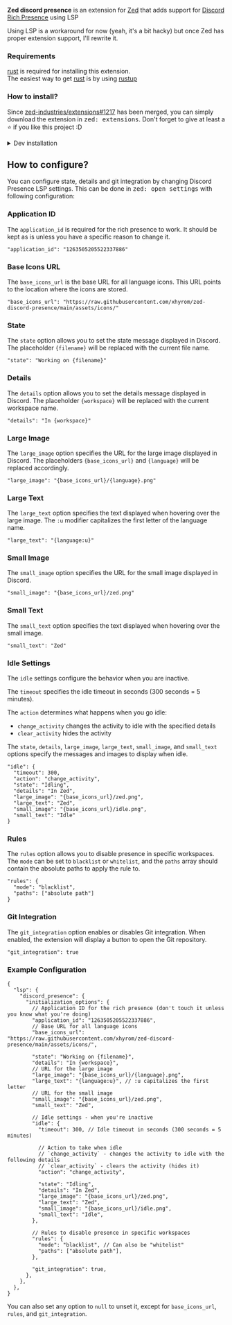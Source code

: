 **Zed discord presence** is an extension for [Zed](https://zed.dev) that adds support for [Discord Rich Presence](https://discord.com/developers/docs/rich-presence/how-to) using LSP

Using LSP is a workaround for now (yeah, it's a bit hacky) but once Zed has proper extension support, I'll rewrite it.

### Requirements

[rust](https://rust-lang.org) is required for installing this extension. \
The easiest way to get [rust](https://rust-lang.org) is by using [rustup](https://rustup.rs)

### How to install?

Since [zed-industries/extensions#1217](https://github.com/zed-industries/extensions/pull/1217) has been merged, you can simply download the extension in <kbd>zed: extensions</kbd>.
Don't forget to give at least a ⭐ if you like this project :D

<details>
<summary>Dev installation</summary>

1. Clone this repository
2. <kbd>CTRL</kbd> + <kbd>SHIFT</kbd> + <kbd>P</kbd> and select <kbd>zed: install dev extension</kbd>
3. Choose the directory where you cloned this repository
4. Enjoy :)

</details>

## How to configure?

You can configure state, details and git integration by changing Discord Presence LSP settings. This can be done in <kbd>zed: open settings</kbd> with following configuration:

### Application ID

The `application_id` is required for the rich presence to work. It should be kept as is unless you have a specific reason to change it.

```jsonc
"application_id": "1263505205522337886"
```

### Base Icons URL

The `base_icons_url` is the base URL for all language icons. This URL points to the location where the icons are stored.

```jsonc
"base_icons_url": "https://raw.githubusercontent.com/xhyrom/zed-discord-presence/main/assets/icons/"
```

### State

The `state` option allows you to set the state message displayed in Discord. The placeholder `{filename}` will be replaced with the current file name.

```jsonc
"state": "Working on {filename}"
```

### Details

The `details` option allows you to set the details message displayed in Discord. The placeholder `{workspace}` will be replaced with the current workspace name.

```jsonc
"details": "In {workspace}"
```

### Large Image

The `large_image` option specifies the URL for the large image displayed in Discord. The placeholders `{base_icons_url}` and `{language}` will be replaced accordingly.

```jsonc
"large_image": "{base_icons_url}/{language}.png"
```

### Large Text

The `large_text` option specifies the text displayed when hovering over the large image. The `:u` modifier capitalizes the first letter of the language name.

```jsonc
"large_text": "{language:u}"
```

### Small Image

The `small_image` option specifies the URL for the small image displayed in Discord.

```jsonc
"small_image": "{base_icons_url}/zed.png"
```

### Small Text

The `small_text` option specifies the text displayed when hovering over the small image.

```jsonc
"small_text": "Zed"
```

### Idle Settings

The `idle` settings configure the behavior when you are inactive.

The `timeout` specifies the idle timeout in seconds (300 seconds = 5 minutes).

The `action` determines what happens when you go idle:

- `change_activity` changes the activity to idle with the specified details
- `clear_activity` hides the activity

The `state`, `details`, `large_image`, `large_text`, `small_image`, and `small_text` options specify the messages and images to display when idle.

```jsonc
"idle": {
  "timeout": 300,
  "action": "change_activity",
  "state": "Idling",
  "details": "In Zed",
  "large_image": "{base_icons_url}/zed.png",
  "large_text": "Zed",
  "small_image": "{base_icons_url}/idle.png",
  "small_text": "Idle"
}
```

### Rules

The `rules` option allows you to disable presence in specific workspaces. The `mode` can be set to `blacklist`
or `whitelist`, and the `paths` array should contain the absolute paths to apply the rule to.

```jsonc
"rules": {
  "mode": "blacklist",
  "paths": ["absolute path"]
}
```

### Git Integration

The `git_integration` option enables or disables Git integration. When enabled, the extension
will display a button to open the Git repository.

```jsonc
"git_integration": true
```

### Example Configuration

```jsonc
{
  "lsp": {
    "discord_presence": {
      "initialization_options": {
        // Application ID for the rich presence (don't touch it unless you know what you're doing)
        "application_id": "1263505205522337886",
        // Base URL for all language icons
        "base_icons_url": "https://raw.githubusercontent.com/xhyrom/zed-discord-presence/main/assets/icons/",

        "state": "Working on {filename}",
        "details": "In {workspace}",
        // URL for the large image
        "large_image": "{base_icons_url}/{language}.png",
        "large_text": "{language:u}", // :u capitalizes the first letter
        // URL for the small image
        "small_image": "{base_icons_url}/zed.png",
        "small_text": "Zed",

        // Idle settings - when you're inactive
        "idle": {
          "timeout": 300, // Idle timeout in seconds (300 seconds = 5 minutes)

          // Action to take when idle
          // `change_activity` - changes the activity to idle with the following details
          // `clear_activity` - clears the activity (hides it)
          "action": "change_activity",

          "state": "Idling",
          "details": "In Zed",
          "large_image": "{base_icons_url}/zed.png",
          "large_text": "Zed",
          "small_image": "{base_icons_url}/idle.png",
          "small_text": "Idle",
        },

        // Rules to disable presence in specific workspaces
        "rules": {
          "mode": "blacklist", // Can also be "whitelist"
          "paths": ["absolute path"],
        },

        "git_integration": true,
      },
    },
  },
}
```

You can also set any option to `null` to unset it, except for `base_icons_url`, `rules`, and `git_integration`.
